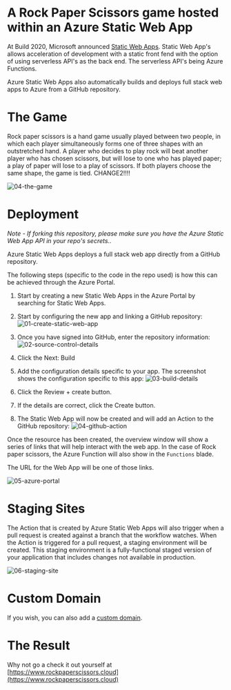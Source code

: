 # A Rock Paper Scissors game hosted within an Azure Static Web App

At Build 2020, Microsoft announced [Static Web Apps](https://azure.microsoft.com/en-gb/services/app-service/static/). Static Web App's allows acceleration of development with a static front fend with the option of using serverless API's as the back end. The serverless API's being Azure Functions.

Azure Static Web Apps also automatically builds and deploys full stack web apps to Azure from a GitHub repository.

# The Game
Rock paper scissors is a hand game usually played between two people, in which each player simultaneously forms one of three shapes with an outstretched hand. A player who decides to play rock will beat another player who has chosen scissors, but will lose to one who has played paper; a play of paper will lose to a play of scissors. If both players choose the same shape, the game is tied. CHANGE2!!!!

![04-the-game](assets/00-the-game.png)

# Deployment

*Note - If forking this repository, please make sure you have the Azure Static Web App API in your repo's secrets..*

Azure Static Web Apps deploys a full stack web app directly from a GitHub repository.

The following steps (specific to the code in the repo used) is how this can be achieved through the Azure Portal.

1. Start by creating a new Static Web Apps in the Azure Portal by searching for Static Web Apps.

2. Start by configuring the new app and linking a GitHub repository:
![01-create-static-web-app](assets/01-create-static-web-app.png)

3. Once you have signed into GitHub, enter the repository information:
![02-source-control-details](assets/02-source-control-details.png)

4. Click the Next: Build

5. Add the configuration details specific to your app. The screenshot shows the configuration specific to this app:
![03-build-details](assets/03-build-details.png)

6. Click the Review + create button.

7. If the details are correct, click the Create button.

8. The Static Web App will now be created and will add an Action to the GitHub repository:
![04-github-action](assets/04-github-action.png)

Once the resource has been created, the overview window will show a series of links that will help interact with the web app. In the case of Rock paper scissors, the Azure Function will also show in the `Functions` blade.

The URL for the Web App will be one of those links.

![05-azure-portal](assets/05-azure-portal.png)

# Staging Sites
The Action that is created by Azure Static Web Apps will also trigger when a pull request is created against a branch that the workflow watches. When the Action is triggered for a pull request, a staging environment will be created. This staging environment is a fully-functional staged version of your application that includes changes not available in production.

![06-staging-site](assets/06-staging-site.png)

# Custom Domain
If you wish, you can also add a [custom domain](https://docs.microsoft.com/en-gb/azure/static-web-apps/custom-domain).

# The Result
Why not go a check it out yourself at [https://www.rockpaperscissors.cloud](https://www.rockpaperscissors.cloud)

